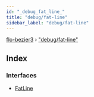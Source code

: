 ```yaml
---
id: "_debug_fat_line_"
title: "debug/fat-line"
sidebar_label: "debug/fat-line"
---
```


[flo-bezier3](../globals.md) › ["debug/fat-line"](_debug_fat_line_.md)

## Index

### Interfaces

* [FatLine](../interfaces/_debug_fat_line_.fatline.md)

